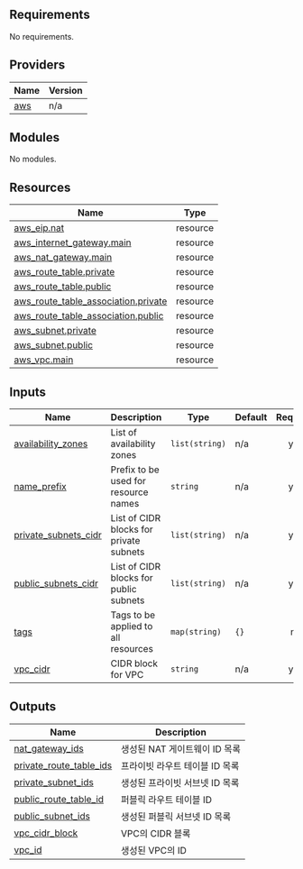 <!-- BEGIN_TF_DOCS -->
## Requirements

No requirements.

## Providers

| Name | Version |
|------|---------|
| <a name="provider_aws"></a> [aws](#provider\_aws) | n/a |

## Modules

No modules.

## Resources

| Name | Type |
|------|------|
| [aws_eip.nat](https://registry.terraform.io/providers/hashicorp/aws/latest/docs/resources/eip) | resource |
| [aws_internet_gateway.main](https://registry.terraform.io/providers/hashicorp/aws/latest/docs/resources/internet_gateway) | resource |
| [aws_nat_gateway.main](https://registry.terraform.io/providers/hashicorp/aws/latest/docs/resources/nat_gateway) | resource |
| [aws_route_table.private](https://registry.terraform.io/providers/hashicorp/aws/latest/docs/resources/route_table) | resource |
| [aws_route_table.public](https://registry.terraform.io/providers/hashicorp/aws/latest/docs/resources/route_table) | resource |
| [aws_route_table_association.private](https://registry.terraform.io/providers/hashicorp/aws/latest/docs/resources/route_table_association) | resource |
| [aws_route_table_association.public](https://registry.terraform.io/providers/hashicorp/aws/latest/docs/resources/route_table_association) | resource |
| [aws_subnet.private](https://registry.terraform.io/providers/hashicorp/aws/latest/docs/resources/subnet) | resource |
| [aws_subnet.public](https://registry.terraform.io/providers/hashicorp/aws/latest/docs/resources/subnet) | resource |
| [aws_vpc.main](https://registry.terraform.io/providers/hashicorp/aws/latest/docs/resources/vpc) | resource |

## Inputs

| Name | Description | Type | Default | Required |
|------|-------------|------|---------|:--------:|
| <a name="input_availability_zones"></a> [availability\_zones](#input\_availability\_zones) | List of availability zones | `list(string)` | n/a | yes |
| <a name="input_name_prefix"></a> [name\_prefix](#input\_name\_prefix) | Prefix to be used for resource names | `string` | n/a | yes |
| <a name="input_private_subnets_cidr"></a> [private\_subnets\_cidr](#input\_private\_subnets\_cidr) | List of CIDR blocks for private subnets | `list(string)` | n/a | yes |
| <a name="input_public_subnets_cidr"></a> [public\_subnets\_cidr](#input\_public\_subnets\_cidr) | List of CIDR blocks for public subnets | `list(string)` | n/a | yes |
| <a name="input_tags"></a> [tags](#input\_tags) | Tags to be applied to all resources | `map(string)` | `{}` | no |
| <a name="input_vpc_cidr"></a> [vpc\_cidr](#input\_vpc\_cidr) | CIDR block for VPC | `string` | n/a | yes |

## Outputs

| Name | Description |
|------|-------------|
| <a name="output_nat_gateway_ids"></a> [nat\_gateway\_ids](#output\_nat\_gateway\_ids) | 생성된 NAT 게이트웨이 ID 목록 |
| <a name="output_private_route_table_ids"></a> [private\_route\_table\_ids](#output\_private\_route\_table\_ids) | 프라이빗 라우트 테이블 ID 목록 |
| <a name="output_private_subnet_ids"></a> [private\_subnet\_ids](#output\_private\_subnet\_ids) | 생성된 프라이빗 서브넷 ID 목록 |
| <a name="output_public_route_table_id"></a> [public\_route\_table\_id](#output\_public\_route\_table\_id) | 퍼블릭 라우트 테이블 ID |
| <a name="output_public_subnet_ids"></a> [public\_subnet\_ids](#output\_public\_subnet\_ids) | 생성된 퍼블릭 서브넷 ID 목록 |
| <a name="output_vpc_cidr_block"></a> [vpc\_cidr\_block](#output\_vpc\_cidr\_block) | VPC의 CIDR 블록 |
| <a name="output_vpc_id"></a> [vpc\_id](#output\_vpc\_id) | 생성된 VPC의 ID |
<!-- END_TF_DOCS -->